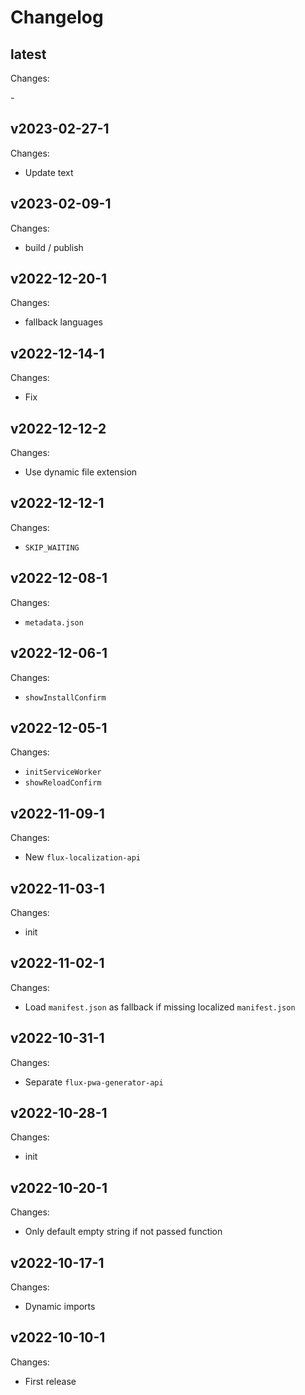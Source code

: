 # Changelog

## latest

Changes:

\-

## v2023-02-27-1

Changes:

- Update text

## v2023-02-09-1

Changes:

- build / publish

## v2022-12-20-1

Changes:

- fallback languages

## v2022-12-14-1

Changes:

- Fix

## v2022-12-12-2

Changes:

- Use dynamic file extension

## v2022-12-12-1

Changes:

- `SKIP_WAITING`

## v2022-12-08-1

Changes:

- `metadata.json`

## v2022-12-06-1

Changes:

- `showInstallConfirm`

## v2022-12-05-1

Changes:

- `initServiceWorker`
- `showReloadConfirm`

## v2022-11-09-1

Changes:

- New `flux-localization-api`

## v2022-11-03-1

Changes:

- init

## v2022-11-02-1

Changes:

- Load `manifest.json` as fallback if missing localized `manifest.json`

## v2022-10-31-1

Changes:

- Separate `flux-pwa-generator-api`

## v2022-10-28-1

Changes:

- init

## v2022-10-20-1

Changes:

- Only default empty string if not passed function

## v2022-10-17-1

Changes:

- Dynamic imports

## v2022-10-10-1

Changes:

- First release
